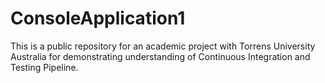 # ConsoleApplication1
This is a public repository for an academic project with Torrens University Australia
for demonstrating understanding of Continuous Integration and Testing Pipeline.
